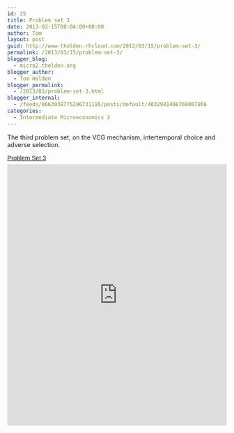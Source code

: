 ```yaml
---
id: 25
title: Problem set 3
date: 2013-03-15T00:04:00+00:00
author: Tom
layout: post
guid: http://www-tholden.rhcloud.com/2013/03/15/problem-set-3/
permalink: /2013/03/15/problem-set-3/
blogger_blog:
  - micro2.tholden.org
blogger_author:
  - Tom Holden
blogger_permalink:
  - /2013/03/problem-set-3.html
blogger_internal:
  - /feeds/8663938775296731195/posts/default/4032901406769007806
categories:
  - Intermediate Microeconomics 2
---
```

The third problem set, on the VCG mechanism, intertemporal choice and adverse selection. <p style=" margin: 12px auto 6px auto; font-family: Helvetica,Arial,Sans-serif; font-style: normal; font-variant: normal; font-weight: normal; font-size: 14px; line-height: normal; font-size-adjust: none; font-stretch: normal; -x-system-font: none; display: block;">   <a title="View Problem Set 3 on Scribd" href="http://www.scribd.com/doc/130442723/Problem-Set-3" style="text-decoration: underline;">Problem Set 3</a></p><iframe src="http://www.scribd.com/embeds/130442723/content?start_page=1&view_mode=scroll" data-auto-height="false" data-aspect-ratio="undefined" scrolling="no" width="100%" height="600" frameborder="0"></iframe>